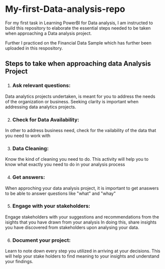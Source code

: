 # My-first-Data-analysis-repo
For my first task in Learning PowerBI for Data analysis, I am instructed to build this repository to elaborate the essential steps needed to be taken when approaching a Data analysis project. 

Further I practiced on the Financial Data Sample which has further been uploaded in this respository.

## Steps to take when approaching data Analysis Project
1. ### Ask relevant questions: 

Data analytics projects undertaken, is meant for you to address the needs of the organization or business. 
Seeking clarity is important when addressing data analytics projects.
   
2. ### Check for Data Availability:

In other to address business need, check for the vailability of the data that you need to work with

3. ### Data Cleaning: 

Know the kind of cleaning you need to do. This activity will help you to know what exactly you need to do in your analysis process

4. ### Get answers:

When approching your data analysis project, it is important to get anaswers to be able to answer questions like "what" and "whay"

5. ### Engage with your stakeholders:

Engage stakeholders with your suggestions and recommendations from the isights that you have drawn from your analysis
In doing this, share insights you have discovered from stakeholders upon analysing your data.

6. ### Document your project:

Learn to note down every step you utilized in arriving at your decisions. This will help your stake holders to find meaning to your insights and understand your findings.
